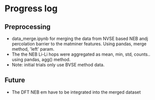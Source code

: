 # Progress log

## Preprocessing
- data_merge.ipynb for merging the data from NVSE based NEB andj percolation barrier to the matminer features. Using pandas, merge method, 'left' param.
- The the NEB Li-Li hops were aggregated as mean, min, std, counts.. using pandas, agg() method.
- Note: initial trials only use BVSE method data.

## Future
- The DFT NEB em have to be integrated into the merged dataset